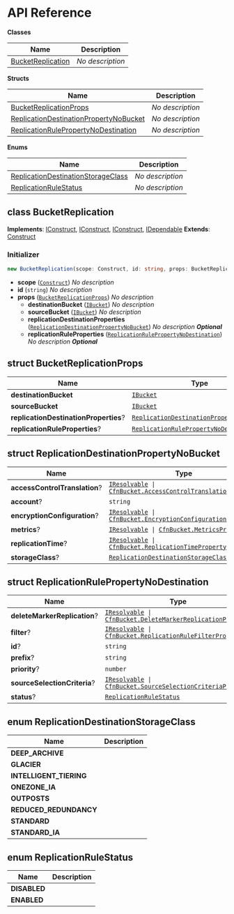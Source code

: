 # API Reference

**Classes**

Name|Description
----|-----------
[BucketReplication](#cdk-s3-bucketreplication-bucketreplication)|*No description*


**Structs**

Name|Description
----|-----------
[BucketReplicationProps](#cdk-s3-bucketreplication-bucketreplicationprops)|*No description*
[ReplicationDestinationPropertyNoBucket](#cdk-s3-bucketreplication-replicationdestinationpropertynobucket)|*No description*
[ReplicationRulePropertyNoDestination](#cdk-s3-bucketreplication-replicationrulepropertynodestination)|*No description*


**Enums**

Name|Description
----|-----------
[ReplicationDestinationStorageClass](#cdk-s3-bucketreplication-replicationdestinationstorageclass)|*No description*
[ReplicationRuleStatus](#cdk-s3-bucketreplication-replicationrulestatus)|*No description*



## class BucketReplication  <a id="cdk-s3-bucketreplication-bucketreplication"></a>



__Implements__: [IConstruct](#constructs-iconstruct), [IConstruct](#aws-cdk-core-iconstruct), [IConstruct](#constructs-iconstruct), [IDependable](#aws-cdk-core-idependable)
__Extends__: [Construct](#aws-cdk-core-construct)

### Initializer




```ts
new BucketReplication(scope: Construct, id: string, props: BucketReplicationProps)
```

* **scope** (<code>[Construct](#aws-cdk-core-construct)</code>)  *No description*
* **id** (<code>string</code>)  *No description*
* **props** (<code>[BucketReplicationProps](#cdk-s3-bucketreplication-bucketreplicationprops)</code>)  *No description*
  * **destinationBucket** (<code>[IBucket](#aws-cdk-aws-s3-ibucket)</code>)  *No description* 
  * **sourceBucket** (<code>[IBucket](#aws-cdk-aws-s3-ibucket)</code>)  *No description* 
  * **replicationDestinationProperties** (<code>[ReplicationDestinationPropertyNoBucket](#cdk-s3-bucketreplication-replicationdestinationpropertynobucket)</code>)  *No description* __*Optional*__
  * **replicationRuleProperties** (<code>[ReplicationRulePropertyNoDestination](#cdk-s3-bucketreplication-replicationrulepropertynodestination)</code>)  *No description* __*Optional*__




## struct BucketReplicationProps  <a id="cdk-s3-bucketreplication-bucketreplicationprops"></a>






Name | Type | Description 
-----|------|-------------
**destinationBucket** | <code>[IBucket](#aws-cdk-aws-s3-ibucket)</code> | <span></span>
**sourceBucket** | <code>[IBucket](#aws-cdk-aws-s3-ibucket)</code> | <span></span>
**replicationDestinationProperties**? | <code>[ReplicationDestinationPropertyNoBucket](#cdk-s3-bucketreplication-replicationdestinationpropertynobucket)</code> | __*Optional*__
**replicationRuleProperties**? | <code>[ReplicationRulePropertyNoDestination](#cdk-s3-bucketreplication-replicationrulepropertynodestination)</code> | __*Optional*__



## struct ReplicationDestinationPropertyNoBucket  <a id="cdk-s3-bucketreplication-replicationdestinationpropertynobucket"></a>






Name | Type | Description 
-----|------|-------------
**accessControlTranslation**? | <code>[IResolvable](#aws-cdk-core-iresolvable) &#124; [CfnBucket.AccessControlTranslationProperty](#aws-cdk-aws-s3-cfnbucket-accesscontroltranslationproperty)</code> | __*Optional*__
**account**? | <code>string</code> | __*Optional*__
**encryptionConfiguration**? | <code>[IResolvable](#aws-cdk-core-iresolvable) &#124; [CfnBucket.EncryptionConfigurationProperty](#aws-cdk-aws-s3-cfnbucket-encryptionconfigurationproperty)</code> | __*Optional*__
**metrics**? | <code>[IResolvable](#aws-cdk-core-iresolvable) &#124; [CfnBucket.MetricsProperty](#aws-cdk-aws-s3-cfnbucket-metricsproperty)</code> | __*Optional*__
**replicationTime**? | <code>[IResolvable](#aws-cdk-core-iresolvable) &#124; [CfnBucket.ReplicationTimeProperty](#aws-cdk-aws-s3-cfnbucket-replicationtimeproperty)</code> | __*Optional*__
**storageClass**? | <code>[ReplicationDestinationStorageClass](#cdk-s3-bucketreplication-replicationdestinationstorageclass)</code> | __*Optional*__



## struct ReplicationRulePropertyNoDestination  <a id="cdk-s3-bucketreplication-replicationrulepropertynodestination"></a>






Name | Type | Description 
-----|------|-------------
**deleteMarkerReplication**? | <code>[IResolvable](#aws-cdk-core-iresolvable) &#124; [CfnBucket.DeleteMarkerReplicationProperty](#aws-cdk-aws-s3-cfnbucket-deletemarkerreplicationproperty)</code> | __*Optional*__
**filter**? | <code>[IResolvable](#aws-cdk-core-iresolvable) &#124; [CfnBucket.ReplicationRuleFilterProperty](#aws-cdk-aws-s3-cfnbucket-replicationrulefilterproperty)</code> | __*Optional*__
**id**? | <code>string</code> | __*Optional*__
**prefix**? | <code>string</code> | __*Optional*__
**priority**? | <code>number</code> | __*Optional*__
**sourceSelectionCriteria**? | <code>[IResolvable](#aws-cdk-core-iresolvable) &#124; [CfnBucket.SourceSelectionCriteriaProperty](#aws-cdk-aws-s3-cfnbucket-sourceselectioncriteriaproperty)</code> | __*Optional*__
**status**? | <code>[ReplicationRuleStatus](#cdk-s3-bucketreplication-replicationrulestatus)</code> | __*Optional*__



## enum ReplicationDestinationStorageClass  <a id="cdk-s3-bucketreplication-replicationdestinationstorageclass"></a>



Name | Description
-----|-----
**DEEP_ARCHIVE** |
**GLACIER** |
**INTELLIGENT_TIERING** |
**ONEZONE_IA** |
**OUTPOSTS** |
**REDUCED_REDUNDANCY** |
**STANDARD** |
**STANDARD_IA** |


## enum ReplicationRuleStatus  <a id="cdk-s3-bucketreplication-replicationrulestatus"></a>



Name | Description
-----|-----
**DISABLED** |
**ENABLED** |



